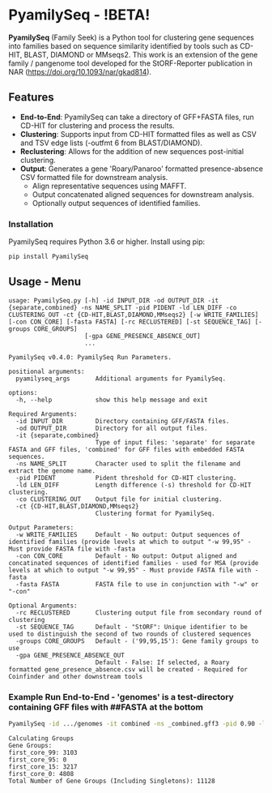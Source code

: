 # PyamilySeq - !BETA!
**PyamilySeq** (Family Seek) is a Python tool for clustering gene sequences into families based on sequence similarity identified by tools such as CD-HIT, BLAST, DIAMOND or MMseqs2.
This work is an extension of the gene family / pangenome tool developed for the StORF-Reporter publication in NAR (https://doi.org/10.1093/nar/gkad814).

## Features
- **End-to-End**: PyamilySeq can take a directory of GFF+FASTA files, run CD-HIT for clustering and process the results.
- **Clustering**: Supports input from CD-HIT formatted files as well as CSV and TSV edge lists (-outfmt 6 from BLAST/DIAMOND).
- **Reclustering**: Allows for the addition of new sequences post-initial clustering.
- **Output**: Generates a gene 'Roary/Panaroo' formatted presence-absence CSV formatted file for downstream analysis.
  - Align representative sequences using MAFFT.
  - Output concatenated aligned sequences for downstream analysis.
  - Optionally output sequences of identified families.


### Installation
PyamilySeq requires Python 3.6 or higher. Install using pip:

```bash
pip install PyamilySeq
```

## Usage - Menu
```
usage: PyamilySeq.py [-h] -id INPUT_DIR -od OUTPUT_DIR -it {separate,combined} -ns NAME_SPLIT -pid PIDENT -ld LEN_DIFF -co CLUSTERING_OUT -ct {CD-HIT,BLAST,DIAMOND,MMseqs2} [-w WRITE_FAMILIES] [-con CON_CORE] [-fasta FASTA] [-rc RECLUSTERED] [-st SEQUENCE_TAG] [-groups CORE_GROUPS]
                     [-gpa GENE_PRESENCE_ABSENCE_OUT]
                     ...

PyamilySeq v0.4.0: PyamilySeq Run Parameters.

positional arguments:
  pyamilyseq_args       Additional arguments for PyamilySeq.

options:
  -h, --help            show this help message and exit

Required Arguments:
  -id INPUT_DIR         Directory containing GFF/FASTA files.
  -od OUTPUT_DIR        Directory for all output files.
  -it {separate,combined}
                        Type of input files: 'separate' for separate FASTA and GFF files, 'combined' for GFF files with embedded FASTA sequences.
  -ns NAME_SPLIT        Character used to split the filename and extract the genome name.
  -pid PIDENT           Pident threshold for CD-HIT clustering.
  -ld LEN_DIFF          Length difference (-s) threshold for CD-HIT clustering.
  -co CLUSTERING_OUT    Output file for initial clustering.
  -ct {CD-HIT,BLAST,DIAMOND,MMseqs2}
                        Clustering format for PyamilySeq.

Output Parameters:
  -w WRITE_FAMILIES     Default - No output: Output sequences of identified families (provide levels at which to output "-w 99,95" - Must provide FASTA file with -fasta
  -con CON_CORE         Default - No output: Output aligned and concatinated sequences of identified families - used for MSA (provide levels at which to output "-w 99,95" - Must provide FASTA file with -fasta
  -fasta FASTA          FASTA file to use in conjunction with "-w" or "-con"

Optional Arguments:
  -rc RECLUSTERED       Clustering output file from secondary round of clustering
  -st SEQUENCE_TAG      Default - "StORF": Unique identifier to be used to distinguish the second of two rounds of clustered sequences
  -groups CORE_GROUPS   Default - ('99,95,15'): Gene family groups to use
  -gpa GENE_PRESENCE_ABSENCE_OUT
                        Default - False: If selected, a Roary formatted gene_presence_absence.csv will be created - Required for Coinfinder and other downstream tools
```

### Example Run End-to-End - 'genomes' is a test-directory containing GFF files with ##FASTA at the bottom

```bash
PyamilySeq -id .../genomes -it combined -ns _combined.gff3 -pid 0.90 -ld 0.60 -co testing_cd-hit -ct CD-HIT -od .../testing
```

```Calculating Groups
Calculating Groups
Gene Groups:
first_core_99: 3103
first_core_95: 0
first_core_15: 3217
first_core_0: 4808
Total Number of Gene Groups (Including Singletons): 11128
```


